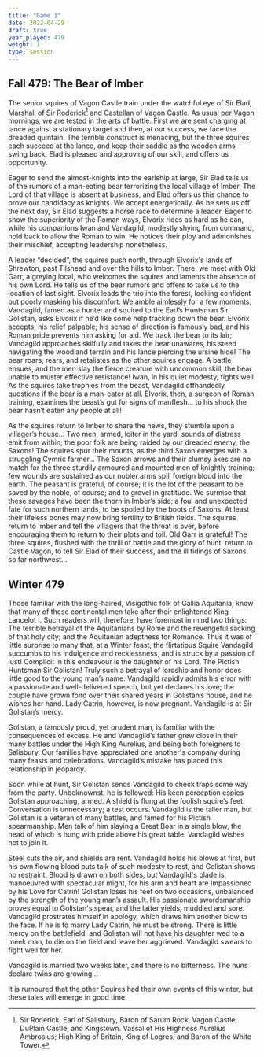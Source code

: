```yaml
---
title: "Game 1"
date: 2022-04-29
draft: true
year_played: 479
weight: 1
type: session
---
```


## Fall 479: The Bear of Imber

The senior squires of Vagon Castle train under the watchful eye of Sir Elad, Marshall of Sir Roderick[^1] and Castellan of Vagon Castle. As usual per Vagon mornings, we are tested in the arts of battle. First we are sent charging at lance against a stationary target and then, at our success, we face the dreaded quintain. The terrible construct is menacing, but the three squires each succeed at the lance, and keep their saddle as the wooden arms swing back. Elad is pleased and approving of our skill, and offers us opportunity.

Eager to send the almost-knights into the earlship at large, Sir Elad tells us of the rumors of a man-eating bear terrorizing the local village of Imber. The Lord of that village is absent at business, and Elad offers us this chance to prove our candidacy as knights. We accept energetically. As he sets us off the next day, Sir Elad suggests a horse race to determine a leader. Eager to show the superiority of the Roman ways, Elvorix rides as hard as he can, while his companions Iwan and Vandagild, modestly shying from command, hold back to allow the Roman to win. He notices their ploy and admonishes their mischief, accepting leadership nonetheless.

A leader “decided”, the squires push north, through Elvorix's lands of Shrewton, past Tilshead and over the hills to Imber. There, we meet with Old Garr, a greying local, who welcomes the squires and laments the absence of his own Lord. He tells us of the bear rumors and offers to take us to the location of last sight. Elvorix leads the trio into the forest, looking confident but poorly masking his discomfort. We amble aimlessly for a few moments. Vandagild, famed as a hunter and squired to the Earl’s Huntsman Sir Golistan, asks Elvorix if he’d like some help tracking down the bear. Elvorix accepts, his relief palpable; his sense of direction is famously bad, and his Roman pride prevents him asking for aid. We track the bear to its lair; Vandagild approaches skilfully and takes the bear unawares, his steed navigating the woodland terrain and his lance piercing the ursine hide! The bear roars, rears, and retaliates as the other squires engage. A battle ensues, and the men slay the fierce creature with uncommon skill, the bear unable to muster effective resistance! Iwan, in his quiet modesty, fights well. As the squires take trophies from the beast, Vandagild offhandedly questions if the bear is a man-eater at all. Elvorix, then, a surgeon of Roman training, examines the beast’s gut for signs of manflesh… to his shock the bear hasn’t eaten any people at all!

As the squires return to Imber to share the news, they stumble upon a villager’s house... Two men, armed, loiter in the yard; sounds of distress emit from within; the poor folk are being raided by our dreaded enemy, the Saxons! The squires spur their mounts, as the third Saxon emerges with a struggling Cymric farmer… The Saxon arrows and their clumsy axes are no match for the three sturdily armoured and mounted men of knightly training; few wounds are sustained as our nobler arms spill foreign blood into the earth. The peasant is grateful, of course; it is the lot of the peasant to be saved by the noble, of course; and to grovel in gratitude. We surmise that these savages have been the thorn in Imber’s side; a foul and unexpected fate for such northern lands, to be spoiled by the boots of Saxons. At least their lifeless bones may now bring fertility to British fields. The squires return to Imber and tell the villagers that the threat is over, before encouraging them to return to their plots and toil. Old Garr is grateful! The three squires, flushed with the thrill of battle and the glory of hunt, return to Castle Vagon, to tell Sir Elad of their success, and the ill tidings of Saxons so far northwest…

## Winter 479

Those familiar with the long-haired, Visigothic folk of Gallia Aquitania, know that many of these continental men take after their enlightened King Lancelot I. Such readers will, therefore, have foremost in mind two things: The terrible betrayal of the Aquitanians by Rome and the revengeful sacking of that holy city; and the Aquitanian adeptness for Romance. Thus it was of little surprise to many that, at a Winter feast, the flirtatious Squire Vandagild succumbs to his indulgence and recklessness, and is struck by a passion of lust! Complicit in this endeavour is the daughter of his Lord, The Pictish Huntsman Sir Golistan! Truly such a betrayal of lordship and honor does little good to the young man’s name. Vandagild rapidly admits his error with a passionate and well-delivered speech, but yet declares his love; the couple have grown fond over their shared years in Golistan’s house, and he wishes her hand. Lady Catrin, however, is now pregnant. Vandagild is at Sir Golistan’s mercy.

Golistan, a famously proud, yet prudent man, is familiar with the consequences of excess. He and Vandagild’s father grew close in their many battles under the High King Aurelius, and being both foreigners to Salisbury. Our families have appreciated one another's company during many feasts and celebrations. Vandagild’s mistake has placed this relationship in jeopardy.

Soon while at hunt, Sir Golistan sends Vandagild to check traps some way from the party. Unbeknownst, he is followed: His keen perception espies Golistan approaching, armed. A shield is flung at the foolish squire’s feet. Conversation is unnecessary; a test occurs. Vandagild is the taller man, but Golistan is a veteran of many battles, and famed for his Pictish spearmanship. Men talk of him slaying a Great Boar in a single blow, the head of which is hung with pride above his great table. Vandagild wishes not to join it.

Steel cuts the air, and shields are rent. Vandagild holds his blows at first, but his own flowing blood puts talk of such modesty to rest, and Golistan shows no restraint. Blood is drawn on both sides, but Vandagild's blade is manoeuvred with spectacular might, for his arm and heart are Impassioned by his Love for Catrin! Golistan loses his feet on two occasions, unbalanced by the strength of the young man’s assault. His passionate swordsmanship proves equal to Golistan's spear, and the latter yields, muddied and sore. Vandagild prostrates himself in apology, which draws him another blow to the face. If he is to marry Lady Catrin, he must be strong. There is little mercy on the battlefield, and Golistan will not have his daughter wed to a meek man, to die on the field and leave her aggrieved. Vandagild swears to fight well for her.

Vandagild is married two weeks later, and there is no bitterness. The nuns declare twins are growing...

It is rumoured that the other Squires had their own events of this winter, but these tales will emerge in good time.

[^1]: Sir Roderick, Earl of Salisbury, Baron of Sarum Rock, Vagon Castle, DuPlain Castle, and Kingstown. Vassal of His Highness Aurelius Ambrosius; High King of Britain, King of Logres, and Baron of the White Tower.
